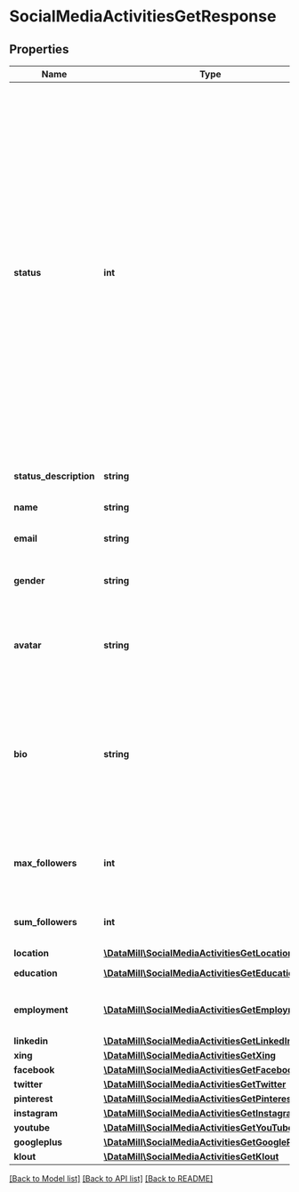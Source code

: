 # SocialMediaActivitiesGetResponse

## Properties
Name | Type | Description | Notes
------------ | ------------- | ------------- | -------------
**status** | **int** | Unique status code describing the response  * **1**: Social media activities found and present in the response,  * **-1**: No social media activities found for the requested email address (in this case all following response keys except the status_description are not present),  * **-2**: Your request is queued and a response will be available within the next 12 hours (in this case all following response keys except the status_description are not present),  * **-3**: Your requested email address is invalid (please check that the email is url encoded). | 
**status_description** | **string** | Short description of the status code | 
**name** | **string** | First name and last name of the person | [optional] 
**email** | **string** | The requested email address | [optional] 
**gender** | **string** | The person&#39;s gender written in english and all lowercase. Either **female** or **male** | [optional] 
**avatar** | **string** | Profile image (fully qualified url) of the social media profile with the most followers | [optional] 
**bio** | **string** | Biography of the social media profile where the person has the most followers (unless it doesn&#39;t show a biography, then the social media profile with the second most followers is checked) | [optional] 
**max_followers** | **int** | The maximum number of followers found by any of the social media platforms | [optional] 
**sum_followers** | **int** | The total number of followers of all social media platforms | [optional] 
**location** | [**\DataMill\SocialMediaActivitiesGetLocation**](SocialMediaActivitiesGetLocation.md) |  | [optional] 
**education** | [**\DataMill\SocialMediaActivitiesGetEducation[]**](SocialMediaActivitiesGetEducation.md) | Collection of all educations found. | [optional] 
**employment** | [**\DataMill\SocialMediaActivitiesGetEmployment[]**](SocialMediaActivitiesGetEmployment.md) | Collection of all companies the person worked for. | [optional] 
**linkedin** | [**\DataMill\SocialMediaActivitiesGetLinkedIn**](SocialMediaActivitiesGetLinkedIn.md) |  | [optional] 
**xing** | [**\DataMill\SocialMediaActivitiesGetXing**](SocialMediaActivitiesGetXing.md) |  | [optional] 
**facebook** | [**\DataMill\SocialMediaActivitiesGetFacebook**](SocialMediaActivitiesGetFacebook.md) |  | [optional] 
**twitter** | [**\DataMill\SocialMediaActivitiesGetTwitter**](SocialMediaActivitiesGetTwitter.md) |  | [optional] 
**pinterest** | [**\DataMill\SocialMediaActivitiesGetPinterest**](SocialMediaActivitiesGetPinterest.md) |  | [optional] 
**instagram** | [**\DataMill\SocialMediaActivitiesGetInstagram**](SocialMediaActivitiesGetInstagram.md) |  | [optional] 
**youtube** | [**\DataMill\SocialMediaActivitiesGetYouTube**](SocialMediaActivitiesGetYouTube.md) |  | [optional] 
**googleplus** | [**\DataMill\SocialMediaActivitiesGetGooglePlus**](SocialMediaActivitiesGetGooglePlus.md) |  | [optional] 
**klout** | [**\DataMill\SocialMediaActivitiesGetKlout**](SocialMediaActivitiesGetKlout.md) |  | [optional] 

[[Back to Model list]](../README.md#documentation-for-models) [[Back to API list]](../README.md#documentation-for-api-endpoints) [[Back to README]](../README.md)


